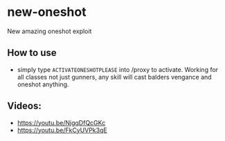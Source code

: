 # new-oneshot
New amazing oneshot exploit

## How to use
* simply type `ACTIVATEONESHOTPLEASE` into /proxy to activate. Working for all classes not just gunners, any skill will cast balders vengance and oneshot anything.

## Videos:
* https://youtu.be/NjgqDfQcGKc
* https://youtu.be/FkCyUVPk3qE
